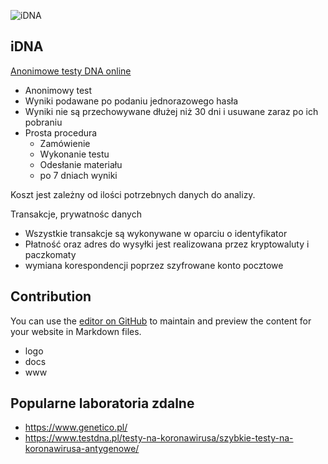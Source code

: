 ![iDNA](https://logo.idna.pl/1/cover.png)
## iDNA
[Anonimowe testy DNA online](https://www.idna.pl/)

+ Anonimowy test
+ Wyniki podawane po podaniu jednorazowego hasła
+ Wyniki nie są przechowywane dłużej niż 30 dni i usuwane zaraz po ich pobraniu
+ Prosta procedura
  + Zamówienie
  + Wykonanie testu
  + Odesłanie materiału
  + po 7 dniach wyniki

Koszt jest zależny od ilości potrzebnych danych do analizy.

Transakcje, prywatnośc danych
+ Wszystkie transakcje są wykonywane w oparciu o identyfikator
+ Płatność oraz adres do wysyłki jest realizowana przez kryptowaluty i paczkomaty
+ wymiana korespondencji poprzez szyfrowane konto pocztowe


## Contribution

You can use the [editor on GitHub](https://github.com/i-dna/www/edit/main/README.md) to maintain and preview the content for your website in Markdown files.

+ logo
+ docs
+ www

## Popularne laboratoria zdalne
+ https://www.genetico.pl/
+ https://www.testdna.pl/testy-na-koronawirusa/szybkie-testy-na-koronawirusa-antygenowe/
